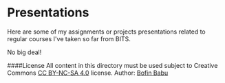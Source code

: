 # Presentations
Here are some of my assignments or projects presentations related to regular courses I've taken so far from BITS.

No big deal!

####License
All content in this directory must be used subject to Creative Commons [CC BY-NC-SA 4.0](https://creativecommons.org/licenses/by-nc-sa/4.0/) license.
Author: [Bofin Babu](https://www.bofinbabu.com)
